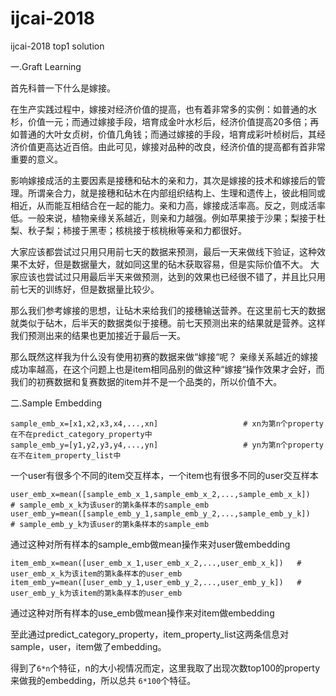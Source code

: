 # ijcai-2018
ijcai-2018 top1 solution

一.Graft Learning

首先科普一下什么是嫁接。

在生产实践过程中，嫁接对经济价值的提高，也有着非常多的实例：如普通的水杉，价值一元；而通过嫁接手段，培育成金叶水杉后，经济价值提高20多倍；再如普通的大叶女贞树，价值几角钱；而通过嫁接的手段，培育成彩叶桢树后，其经济价值更高达近百倍。由此可见，嫁接对品种的改良，经济价值的提高都有首非常重要的意义。

影响嫁接成活的主要因素是接穗和砧木的亲和力，其次是嫁接的技术和嫁接后的管理。所谓亲合力，就是接穗和砧木在内部组织结构上、生理和遗传上，彼此相同或相近，从而能互相结合在一起的能力。亲和力高，嫁接成活率高。反之，则成活率低。一般来说，植物亲缘关系越近，则亲和力越强。例如苹果接于沙果；梨接于杜梨、秋子梨；柿接于黑枣；核桃接于核桃楸等亲和力都很好。

大家应该都尝试过只用只用前七天的数据来预测，最后一天来做线下验证，这种效果不太好，但是数据量大，就如同这里的砧木获取容易，但是实际价值不大。
大家应该也尝试过只用最后半天来做预测，达到的效果也已经很不错了，并且比只用前七天的训练好，但是数据量比较少。

那么我们参考嫁接的思想，让砧木来给我们的接穗输送营养。在这里前七天的数据就类似于砧木，后半天的数据类似于接穗。前七天预测出来的结果就是营养。这样我们预测出来的结果也更加接近于最后一天。

那么既然这样我为什么没有使用初赛的数据来做“嫁接“呢？
亲缘关系越近的嫁接成功率越高，在这个问题上也是item相同品别的做这种“嫁接“操作效果才会好，而我们的初赛数据和复赛数据的item并不是一个品类的，所以价值不大。

二.Sample Embedding
```
sample_emb_x=[x1,x2,x3,x4,...,xn]                   # xn为第n个property在不在predict_category_property中
sample_emb_y=[y1,y2,y3,y4,...,yn]                   # yn为第n个property在不在item_property_list中
```

一个user有很多个不同的item交互样本，一个item也有很多不同的user交互样本

```
user_emb_x=mean([sample_emb_x_1,sample_emb_x_2,...,sample_emb_x_k])   # sample_emb_x_k为该user的第k条样本的sample_emb
user_emb_y=mean([sample_emb_y_1,sample_emb_y_2,...,sample_emb_y_k])   # sample_emb_y_k为该user的第k条样本的sample_emb
```
通过这种对所有样本的sample_emb做mean操作来对user做embedding
```
item_emb_x=mean([user_emb_x_1,user_emb_x_2,...,user_emb_x_k])   # user_emb_x_k为该item的第k条样本的user_emb
item_emb_y=mean([user_emb_y_1,user_emb_y_2,...,user_emb_y_k])   # user_emb_y_k为该item的第k条样本的user_emb
```
通过这种对所有样本的use_emb做mean操作来对item做embedding

至此通过predict_category_property，item_property_list这两条信息对sample，user，item做了embedding。

得到了``6*n``个特征，n的大小视情况而定，这里我取了出现次数top100的property来做我的embedding，所以总共 ``6*100``个特征。 
